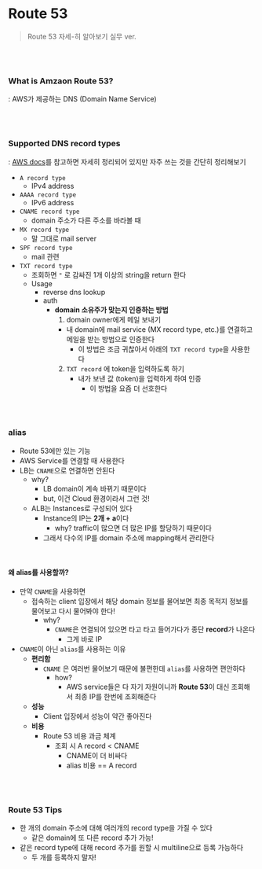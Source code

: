 # Route 53

> Route 53  자세-히 알아보기 실무 ver.

<br>

<br>

### What is Amzaon Route 53?

: AWS가 제공하는 DNS (Domain Name Service)

<br>

<br>

### Supported DNS record types

: [AWS docs](https://docs.aws.amazon.com/Route53/latest/DeveloperGuide/ResourceRecordTypes.html)를 참고하면 자세히 정리되어 있지만 자주 쓰는 것을 간단히 정리해보기

- `A record type`
  - IPv4 address
- `AAAA record type`
  - IPv6 address
- `CNAME record type`
  - domain 주소가 다른 주소를 바라볼 때
- `MX record type`
  - 말 그대로 mail server
- `SPF record type`
  - mail 관련
- `TXT record type`
  - 조회하면 `"` 로 감싸진 1개 이상의 string을 return 한다
  - Usage
    - reverse dns lookup
    - auth
      - **domain 소유주가 맞는지 인증하는 방법**
        1. domain owner에게 메일 보내기
        - 내 domain에 mail service (MX record type, etc.)를 연결하고 메일을 받는 방법으로 인증한다
          - 이 방법은 조금 귀찮아서 아래의 `TXT record type`을 사용한다
        2. `TXT record` 에 token을 입력하도록 하기
           - 내가 보낸 값 (token)을 입력하게 하여 인증
             - 이 방법을 요즘 더 선호한다

<br>

<br>

### alias

- Route 53에만 있는 기능
- AWS Service를 연결할 때 사용한다
- LB는 `CNAME`으로 연결하면 안된다
  - why?
    - LB domain이 계속 바뀌기 때문이다
    - but, 이건 Cloud 환경이라서 그런 것!
  - ALB는 Instances로 구성되어 있다
    - Instance의 IP는 **2개 + a**이다
      - why? traffic이 많으면 더 많은 IP를 할당하기 때문이다
    - 그래서 다수의 IP를 domain 주소에 mapping해서 관리한다

<br>

#### 왜 alias를 사용할까?

- 만약 `CNAME`을 사용하면
  - 접속하는 client 입장에서 해당 domain 정보를 물어보면 최종 목적지 정보를 물어보고 다시 물어봐야 한다!
    - why?
      - `CNAME`은 연결되어 있으면 타고 타고 들어가다가 종단 **record**가 나온다
        - 그게 바로 IP
- `CNAME`이 아닌 `alias`를 사용하는 이유
  - **편리함**
    - `CNAME` 은 여러번 물어보기 때문에 불편한데 `alias`를 사용하면 편안하다
      - how?
        - AWS service들은 다 자기 자원이니까 **Route 53**이 대신 조회해서 최종 IP를 한번에 조회해준다
  - **성능**
    - Client 입장에서 성능이 약간 좋아진다
  - **비용**
    - Route 53 비용 과금 체계
      - 조회 시 A record < CNAME
        - CNAME이 더 비싸다
        - alias 비용 == A record

<br>

<br>

### Route 53 Tips

- 한 개의 domain 주소에 대해 여러개의 record type을 가질 수 있다
  - 같은 domain에 또 다른 record 추가 가능!
- 같은 record type에 대해 record 추가를 원할 시 multiline으로 등록 가능하다
  - 두 개를 등록하지 말자!
